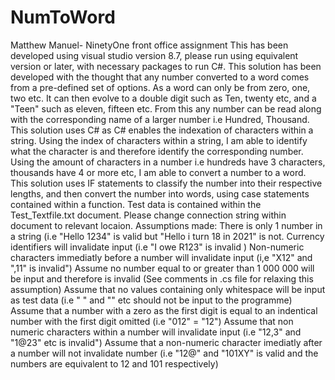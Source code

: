 # NumToWord
Matthew Manuel-  NinetyOne front office assignment
This has been developed using visual studio version 8.7, please run using equivalent version or later, with necessary packages to run C#.
This solution has been developed with the thought that any number converted to a word comes from a pre-defined set of options. As a word can only be from zero, one, two etc. It can then evolve to a double digit such as Ten, twenty etc, and a "Teen" such as eleven, fifteen etc. From this any number can be read along with the corresponding name of a larger number i.e Hundred, Thousand. This solution uses C# as C# enables the indexation of characters within a string. Using the index of characters within a string, I am able to identify what the character is and therefore identify the corresponding number. Using the amount of characters in a number i.e hundreds have 3 characters, thousands have 4 or more etc, I am able to convert a number to a word. This solution uses IF statements to classify the number into their respective lengths, and then convert the number into words, using case statements contained within a function. 
Test data is contained within the Test_Textfile.txt document. Please change connection string within document to relevant locaion.
Assumptions made:
There is only 1 number in a string (i.e "Hello 1234" is valid but "Hello i turn 18 in 2021" is not.
Currency identifiers will invalidate input (i.e "I owe R123" is invalid )
Non-numeric characters immediatly before a number will invalidate input (i,e "X12" and ",11" is invalid")
Assume no number equal to or greater than 1 000 000 will be input and therefore is invalid (See comments in .cs file for relaxing this assumption)
Assume that no values containing only whitespace will be input as test data (i.e " " and "" etc should not be input to the programme) 
Assume that a number with a zero as the first digit is equal to an indentical number with the first digit omitted (i.e "012" = "12")
Assume that non numeric characters within a number will invalidate input (i.e "12,3" and "1@23" etc is invalid")
Assume that a non-numeric character imediatly after a number will not invalidate number (i.e "12@" and "101XY" is valid and the numbers are equivalent to 12 and 101 respectively)
